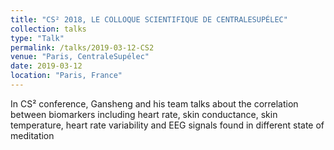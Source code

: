 ```yaml
---
title: "CS² 2018, LE COLLOQUE SCIENTIFIQUE DE CENTRALESUPÉLEC"
collection: talks
type: "Talk"
permalink: /talks/2019-03-12-CS2
venue: "Paris, CentraleSupélec"
date: 2019-03-12
location: "Paris, France"
---
```


In CS² conference, Gansheng and his team talks about the correlation between biomarkers including heart rate, skin conductance, skin temperature, heart rate variability and EEG signals found in different state of meditation 
